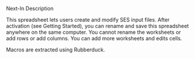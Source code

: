 Next-In Description

This spreadsheet lets users create and modify SES input files. After activation (see Getting Started), you can rename and save this spreadsheet anywhere on the same computer. You cannot rename the worksheets or add rows or add columns. You can add more worksheets and edits cells.

Macros are extracted using Rubberduck. 
